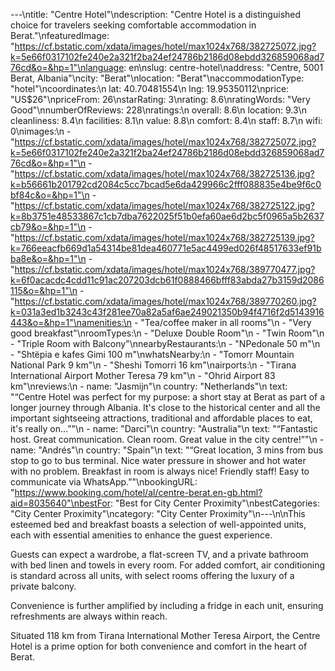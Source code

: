 ---\ntitle: "Centre Hotel"\ndescription: "Centre Hotel is a distinguished choice for travelers seeking comfortable accommodation in Berat."\nfeaturedImage: "https://cf.bstatic.com/xdata/images/hotel/max1024x768/382725072.jpg?k=5e66f0317102fe240e2a321f2ba24ef24786b2186d08ebdd326859068ad776cd&o=&hp=1"\nlanguage: en\nslug: centre-hotel\naddress: "Centre, 5001 Berat, Albania"\ncity: "Berat"\nlocation: "Berat"\naccommodationType: "hotel"\ncoordinates:\n  lat: 40.70481554\n  lng: 19.95350112\nprice: "US$26"\npriceFrom: 26\nstarRating: 3\nrating: 8.6\nratingWords: "Very Good"\nnumberOfReviews: 228\nratings:\n  overall: 8.6\n  location: 9.3\n  cleanliness: 8.4\n  facilities: 8.1\n  value: 8.8\n  comfort: 8.4\n  staff: 8.7\n  wifi: 0\nimages:\n  - "https://cf.bstatic.com/xdata/images/hotel/max1024x768/382725072.jpg?k=5e66f0317102fe240e2a321f2ba24ef24786b2186d08ebdd326859068ad776cd&o=&hp=1"\n  - "https://cf.bstatic.com/xdata/images/hotel/max1024x768/382725136.jpg?k=b56661b201792cd2084c5cc7bcad5e6da429966c2fff088835e4be9f6c0bf84c&o=&hp=1"\n  - "https://cf.bstatic.com/xdata/images/hotel/max1024x768/382725122.jpg?k=8b3751e48533867c1cb7dba7622025f51b0efa60ae6d2bc5f0965a5b2637cb79&o=&hp=1"\n  - "https://cf.bstatic.com/xdata/images/hotel/max1024x768/382725139.jpg?k=766eeacfb669d1a54314be81dea460771e5ac4499ed026f48517633ef91bba8e&o=&hp=1"\n  - "https://cf.bstatic.com/xdata/images/hotel/max1024x768/389770477.jpg?k=6f0acacdc4cdd11c91ac207203dcb61f0888466bfff83abda27b3159d2086115&o=&hp=1"\n  - "https://cf.bstatic.com/xdata/images/hotel/max1024x768/389770260.jpg?k=031a3ed1b3243c43f281ee70a82a5af6ae249021350b94f4716f2d5143916443&o=&hp=1"\namenities:\n  - "Tea/coffee maker in all rooms"\n  - "Very good breakfast"\nroomTypes:\n  - "Deluxe Double Room"\n  - "Twin Room"\n  - "Triple Room with Balcony"\nnearbyRestaurants:\n  - "NPedonale 50 m"\n  - "Shtëpia e kafes Gimi 100 m"\nwhatsNearby:\n  - "Tomorr Mountain National Park 9 km"\n  - "Sheshi Tomorri 16 km"\nairports:\n  - "Tirana International Airport Mother Teresa 79 km"\n  - "Ohrid Airport 83 km"\nreviews:\n  - name: "Jasmijn"\n    country: "Netherlands"\n    text: "“Centre Hotel was perfect for my purpose: a short stay at Berat as part of a longer journey through Albania. It's close to the historical center and all the important sightseeing attractions, traditional and affordable places to eat, it's really on...”"\n  - name: "Darci"\n    country: "Australia"\n    text: "“Fantastic host. Great communication. Clean room. Great value in the city centre!”"\n  - name: "Andrés"\n    country: "Spain"\n    text: "“Great location, 3 mins from bus stop to go to bus terminal. Nice water pressure in shower and hot water with no problem. Breakfast in room is always nice! Friendly staff! Easy to communicate via WhatsApp.”"\nbookingURL: "https://www.booking.com/hotel/al/centre-berat.en-gb.html?aid=8035640"\nbestFor: "Best for City Center Proximity"\nbestCategories: "City Center Proximity"\ncategory: "City Center Proximity"\n---\n\nThis esteemed bed and breakfast boasts a selection of well-appointed units, each with essential amenities to enhance the guest experience. 

Guests can expect a wardrobe, a flat-screen TV, and a private bathroom with bed linen and towels in every room. For added comfort, air conditioning is standard across all units, with select rooms offering the luxury of a private balcony. 

Convenience is further amplified by including a fridge in each unit, ensuring refreshments are always within reach. 

Situated 118 km from Tirana International Mother Teresa Airport, the Centre Hotel is a prime option for both convenience and comfort in the heart of Berat.